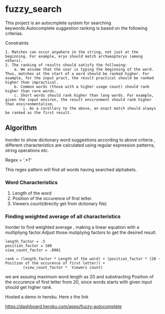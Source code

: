# fuzzy_search
This project is an autocmplete system for searching keywords.Autocomplete suggestion ranking is based on the following criterias.

Constraints

    1. Matches can occur anywhere in the string, not just at the beginning. For example, eryx should match archaeopteryx (among others).
    2. The ranking of results should satisfy the following:
        a. We assume that the user is typing the beginning of the word. Thus, matches at the start of a word should be ranked higher. For example, for the input pract, the result practical should be ranked higher than impractical.
        b. Common words (those with a higher usage count) should rank higher than rare words.
        c. Short words should rank higher than long words. For example, given the input environ, the result environment should rank higher than environmentalism.
            i. As a corollary to the above, an exact match should always be ranked as the first result.

## Algorithm

Inorder to show dictionary word suggestions according to above criteria , different characteristics are calculated using regular expression patterns, string operations etc. 

Regex = '.*?'

This regex pattern will find all words having searched alphabets.

### Word Characteristics

1. Length of the word
2. Position of the occurence of first letter.
3. Viewers count(directly get from dctionary file)

### Finding weighted average of all characteristics

Inorder to find weighted average , making a linear equation with a multipliyng factor.Adjust those mutiplying factors to get the desired result.

    length_factor = .5
    position_factor = 100
    view_count_factor = .0001
    
    rank = (length_factor * Length of the word) + (position_factor * (20 - Position of the occurence of first letter)) +
            (view_count_factor *  Viewers count)

we are assuing maximum word length as 20 and substracting Position of the occurence of first letter from 20, since words starts with given input should get higher rank.

Hosted a demo in heroku. Here s the link

https://dashboard.heroku.com/apps/fuzzy-autocomplete
            
            


